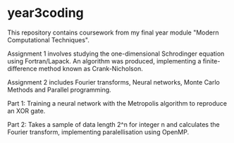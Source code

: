 # year3coding
This repository contains coursework from my final year module "Modern Computational Techniques".

Assignment 1 involves studying the one-dimensional Schrodinger equation using Fortran/Lapack. An algorithm was produced, implementing a finite-difference method known as Crank-Nicholson.

Assignment 2 includes Fourier transforms, Neural networks, Monte Carlo Methods and Parallel programming.

  Part 1: Training a neural network with the Metropolis algorithm to reproduce an XOR gate.
  
  Part 2: Takes a sample of data length 2^n for integer n and calculates the Fourier transform, implementing paralellisation using OpenMP.
